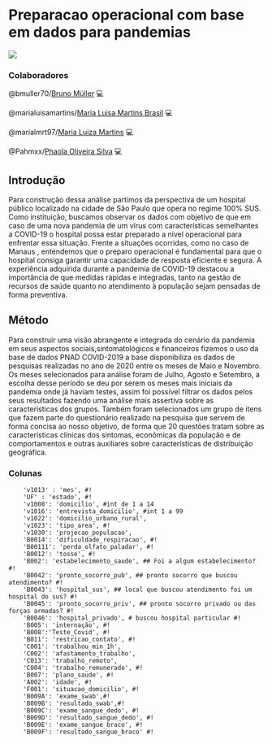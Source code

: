 # Preparacao operacional com base em dados para pandemias
![](https://www.mackenzie.br/fileadmin/ARQUIVOS/Public/top/midias_noticias/noticias/2019/NOT%C3%8DCIAS_GEST%C3%83O_DE_CONTE%C3%9ADO_2019/coronavirus-4817450_1920.jpg)


### Colaboradores
@bmuller70/[Bruno Müller](https://www.linkedin.com/in/bruno-muller-335630196/) :computer:		

@marialuisamartins/[Maria Luisa Martins Brasil](https://www.linkedin.com/in/marialuisamartinsb/) :computer:	

@marialmrt97/[Maria Luiza Martins](https://www.linkedin.com/in/maria-luiza-martins-4115b213b/) :computer:	

@Pahmxx/[Phaola Oliveira Silva](https://www.linkedin.com/in/phaola-oliveira/) :computer:

## Introdução

Para construção dessa análise partimos da perspectiva de um hospital público localizado na cidade de São Paulo que opera no regime 100% SUS. Como instituição, buscamos observar os dados com objetivo de que em caso de uma nova pandemia de um vírus 
com características semelhantes a COVID-19 o hospital possa estar preparado a nível operacional para enfrentar essa situação. Frente a situações ocorridas, como no caso de Manaus , entendemos que o preparo operacional é fundamental para que o hospital 
consiga garantir uma capacidade de resposta eficiente e segura. A experiência adquirida durante a pandemia de COVID-19 destacou a importância de que medidas rápidas e integradas, tanto na gestão de recursos de saúde quanto no atendimento à população sejam pensadas de forma preventiva. 

## Método

Para construir uma visão abrangente e integrada do cenário da pandemia em seus aspectos sociais,sintomatológicos e financeiros fizemos o uso da base de dados PNAD COVID-2019 a base disponibiliza os dados de pesquisas realizadas no ano de 2020 entre os meses de Maio e Novembro. 
Os meses selecionados para análise foram de Julho, Agosto e Setembro, a escolha desse período se deu por serem os meses mais iniciais da pandemia onde já haviam testes, assim foi possível filtrar os dados pelos seus resultados fazendo uma
análise mais assertiva sobre as características dos grupos. Também foram selecionados um grupo de itens que fazem parte do questionário realizado na pesquisa que servem de forma concisa ao nosso objetivo, de forma que 20 questões tratam sobre as características clínicas dos sintomas, econômicas da população e de comportamentos e outras auxiliares sobre características de distribuição geográfica.

### Colunas
```
    'v1013' : 'mes', #!
    'UF' : 'estado', #!
    'v1008': 'domicilio', #int de 1 a 14
    'v1016': 'entrevista_domicilio', #int 1 a 99
    'v1022': 'domicilio_urbano_rural',
    'v1023': 'tipo_area', #!
    'v1030': 'projecao_populacao',
    'B0014': 'dificuldade_respiracao', #!
    'B00111': 'perda_olfato_paladar', #!
    'B0012': 'tosse', #!
    'B002': 'estabelecimento_saude', ## Foi a algum estabelecimento? #!
    'B0042': 'pronto_socorro_pub', ## pronto socorro que buscou atendimento? #!
    'B0043': 'hospital_sus', ## local que buscou atendimento foi um hospital do sus? #!
    'B0045': 'pronto_socorro_priv', ## pronto socorro privado ou das forças armadas? #!
    'B0046': 'hospital_privado', # buscou hospital particular #!
    'B005': 'internação', #!
    'B008':'Teste_Covid', #!
    'B011': 'restricao_contato', #!
    'C001': 'trabalhou_min_1h',
    'C002': 'afastamento_trabalho',
    'C013': 'trabalho_remoto',
    'C004': 'trabalho_remunerado', #!
    'B007': 'plano_saude', #!
    'A002': 'idade', #!
    'F001': 'situacao_domicilio', #!
    'B009A': 'exame_swab',#!
    'B009B': 'resultado_swab',#!
    'B009C': 'exame_sangue_dedo', #!
    'B009D': 'resultado_sangue_dedo', #!
    'B009E': 'exame_sangue_braco', #!
    'B009F': 'resultado_sangue_braco' #!
```
